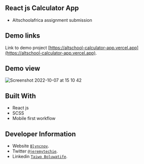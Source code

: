 ## React js Calculator App
* Altschoolafrica assignment submission

## Demo links
Link to demo project [https://altschool-calculator-app.vercel.app](https://altschool-calculator-app.vercel.app).

## Demo view
![Screenshot 2022-10-07 at 15 10 42](https://user-images.githubusercontent.com/66668114/194573798-58d5e17e-3635-4d74-87e3-cb94484f9fb9.png)


## Built With

* React js
* SCSS 
* Mobile first workflow


## Developer Information

* Website [`Blyncnov`](https://pro-blyncnov.vercel.app).
* Twitter [`@jeremytechie`](https://twitter.com/jeremytechie).
* Linkedin [`Taiwo Boluwatife`](https://linkedin.com/in/blyncnov).
